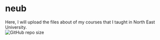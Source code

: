 # neub
Here, I will upload the files about of my courses that I taught in North East University.  
![GitHub repo size](https://img.shields.io/github/repo-size/mamutalib/neub?style=flat-square)
